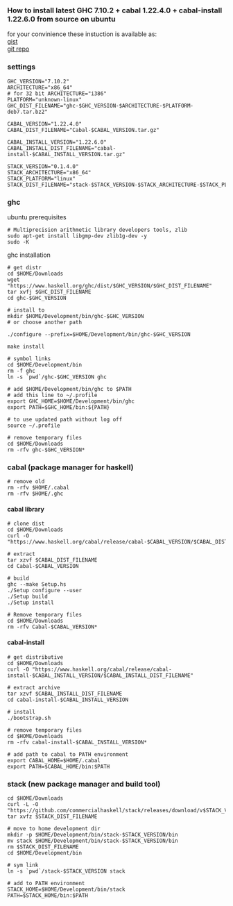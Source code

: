 ### How to install latest GHC 7.10.2 + cabal 1.22.4.0 + cabal-install 1.22.6.0 from source on ubuntu

for your convinience these instuction is available as:  
[gist](https://gist.github.com/yantonov/10083524)  
[git repo](https://github.com/yantonov/install-ghc)

### settings

    GHC_VERSION="7.10.2"  
    ARCHITECTURE="x86_64"  
    # for 32 bit ARCHITECTURE="i386"      
    PLATFORM="unknown-linux"  
    GHC_DIST_FILENAME="ghc-$GHC_VERSION-$ARCHITECTURE-$PLATFORM-deb7.tar.bz2"
    
    CABAL_VERSION="1.22.4.0"
    CABAL_DIST_FILENAME="Cabal-$CABAL_VERSION.tar.gz"

    CABAL_INSTALL_VERSION="1.22.6.0"
    CABAL_INSTALL_DIST_FILENAME="cabal-install-$CABAL_INSTALL_VERSION.tar.gz"

    STACK_VERSION="0.1.4.0"  
    STACK_ARCHITECTURE="x86_64"  
    STACK_PLATFORM="linux"  
    STACK_DIST_FILENAME="stack-$STACK_VERSION-$STACK_ARCHITECTURE-$STACK_PLATFORM.tar.gz"  

### ghc

ubuntu prerequisites

    # Multiprecision arithmetic library developers tools, zlib  
    sudo apt-get install libgmp-dev zlib1g-dev -y  
    sudo -K

ghc installation

    # get distr  
    cd $HOME/Downloads
    wget "https://www.haskell.org/ghc/dist/$GHC_VERSION/$GHC_DIST_FILENAME"  
    tar xvfj $GHC_DIST_FILENAME  
    cd ghc-$GHC_VERSION  

    # install to  
    mkdir $HOME/Development/bin/ghc-$GHC_VERSION  
    # or choose another path
    
    ./configure --prefix=$HOME/Development/bin/ghc-$GHC_VERSION  
    
    make install

    # symbol links  
    cd $HOME/Development/bin
    rm -f ghc
    ln -s `pwd`/ghc-$GHC_VERSION ghc  
    
    # add $HOME/Development/bin/ghc to $PATH  
    # add this line to ~/.profile  
    export GHC_HOME=$HOME/Development/bin/ghc  
    export PATH=$GHC_HOME/bin:${PATH}
    
    # to use updated path without log off
    source ~/.profile
    
    # remove temporary files  
    cd $HOME/Downloads  
    rm -rfv ghc-$GHC_VERSION*

### cabal (package manager for haskell)

    # remove old  
    rm -rfv $HOME/.cabal
    rm -rfv $HOME/.ghc

#### cabal library

    # clone dist  
    cd $HOME/Downloads  
    curl -O "https://www.haskell.org/cabal/release/cabal-$CABAL_VERSION/$CABAL_DIST_FILENAME"  
    
    # extract   
    tar xzvf $CABAL_DIST_FILENAME  
    cd Cabal-$CABAL_VERSION  
    
    # build
    ghc --make Setup.hs
    ./Setup configure --user
    ./Setup build
    ./Setup install
    
    # Remove temporary files
    cd $HOME/Downloads
    rm -rfv Cabal-$CABAL_VERSION*

#### cabal-install

    # get distributive  
    cd $HOME/Downloads  
    curl -O "https://www.haskell.org/cabal/release/cabal-install-$CABAL_INSTALL_VERSION/$CABAL_INSTALL_DIST_FILENAME"  
    
    # extract archive  
    tar xzvf $CABAL_INSTALL_DIST_FILENAME  
    cd cabal-install-$CABAL_INSTALL_VERSION  
    
    # install  
    ./bootstrap.sh
    
    # remove temporary files  
    cd $HOME/Downloads  
    rm -rfv cabal-install-$CABAL_INSTALL_VERSION*  
    
    # add path to cabal to PATH environment
    export CABAL_HOME=$HOME/.cabal
    export PATH=$CABAL_HOME/bin:$PATH

### stack (new package manager and build tool)

    cd $HOME/Downloads  
    curl -L -O "https://github.com/commercialhaskell/stack/releases/download/v$STACK_VERSION/$STACK_DIST_FILENAME"  
    tar xvfz $STACK_DIST_FILENAME
    
    # move to home development dir  
    mkdir -p $HOME/Development/bin/stack-$STACK_VERSION/bin
    mv stack $HOME/Development/bin/stack-$STACK_VERSION/bin
    rm $STACK_DIST_FILENAME  
    cd $HOME/Development/bin  
    
    # sym link  
    ln -s `pwd`/stack-$STACK_VERSION stack  

    # add to PATH environment  
    STACK_HOME=$HOME/Development/bin/stack  
    PATH=$STACK_HOME/bin:$PATH  
